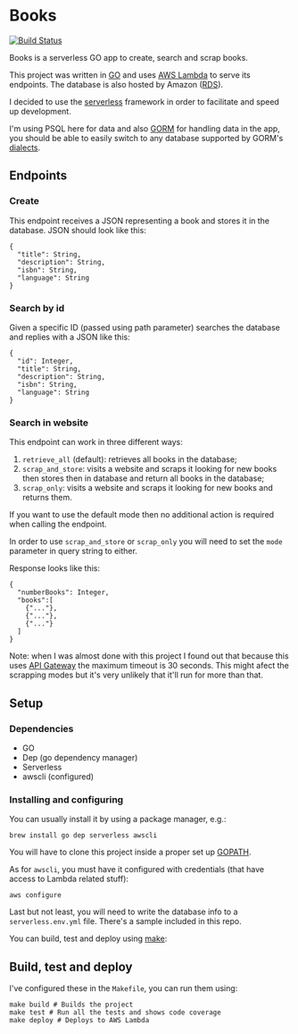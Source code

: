 # Books 

[![Build Status](https://travis-ci.org/felipefill/books.svg?branch=master)](https://travis-ci.org/felipefill/books)

Books is a serverless GO app to create, search and scrap books.

This project was written in [GO](https://golang.org/) and uses [AWS Lambda](https://aws.amazon.com/lambda/) to serve its endpoints. 
The database is also hosted by Amazon ([RDS](https://aws.amazon.com/rds/)).

I decided to use the [serverless](https://serverless.com/) framework in order to facilitate and speed up development.

I'm using PSQL here for data and also [GORM](http://gorm.io/) for handling data in the app, you should be able to easily switch to any database 
supported by GORM's [dialects](http://gorm.io/docs/dialects.html).

## Endpoints

### Create

This endpoint receives a JSON representing a book and stores it in the database. JSON should look like this:

```
{
  "title": String,
  "description": String,
  "isbn": String,
  "language": String
}
```

### Search by id

Given a specific ID (passed using path parameter) searches the database and replies with a JSON like this:

```
{
  "id": Integer,
  "title": String,
  "description": String,
  "isbn": String,
  "language": String
}
```

### Search in website

This endpoint can work in three different ways:

1. `retrieve_all` (default): retrieves all books in the database;
2. `scrap_and_store`: visits a website and scraps it looking for new books then stores then in database and return all books in the database;
3. `scrap_only`: visits a website and scraps it looking for new books and returns them.

If you want to use the default mode then no additional action is required when calling the endpoint.

In order to use `scrap_and_store` or `scrap_only` you will need to set the `mode` parameter in query string to either.

Response looks like this:

```
{
  "numberBooks": Integer,
  "books":[
    {"..."},
    {"..."},
    {"..."}
  ]
}
```

Note: when I was almost done with this project I found out that because this uses [API Gateway](https://aws.amazon.com/api-gateway/) the maximum timeout is 30 seconds. This might afect the scrapping modes but it's very unlikely that it'll run for more than that.

## Setup

### Dependencies

- GO
- Dep (go dependency manager)
- Serverless
- awscli (configured)

### Installing and configuring

You can usually install it by using a package manager, e.g.:
```
brew install go dep serverless awscli
```

You will have to clone this project inside a proper set up [GOPATH](https://golang.org/doc/code.html#GOPATH).

As for `awscli`, you must have it configured with credentials (that have access to Lambda related stuff):
```
aws configure
```

Last but not least, you will need to write the database info to a `serverless.env.yml` file. There's a sample included in this repo.

You can build, test and deploy using [make](https://en.wikipedia.org/wiki/Make_(software)):

## Build, test and deploy

I've configured these in the `Makefile`, you can run them using:

```
make build # Builds the project
make test # Run all the tests and shows code coverage
make deploy # Deploys to AWS Lambda
```

